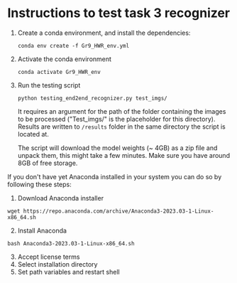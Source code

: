 # Instructions to test task 3 recognizer

1. Create a conda environment, and install the dependencies:
   
   ```conda env create -f Gr9_HWR_env.yml ```

2. Activate the conda environment

   ```conda activate Gr9_HWR_env```

2. Run the testing script

    ```python testing_end2end_recognizer.py test_imgs/```

    It requires an argument for the path of the folder containing the images to be processed ("Test_imgs/" is the placeholder for this directory). Results are written to `/results` folder in the same directory the script is located at. 

    The script will download the model weights (~ 4GB) as a zip file and unpack them, this might take a few minutes. Make sure you have around 8GB of free storage.



If you don't have yet Anaconda installed in your system you can do so by following these steps:
1. Download Anaconda installer

  ```wget https://repo.anaconda.com/archive/Anaconda3-2023.03-1-Linux-x86_64.sh```

2. Install Anaconda

  ```bash Anaconda3-2023.03-1-Linux-x86_64.sh```

3. Accept license terms
4. Select installation directory
5. Set path variables and restart shell
